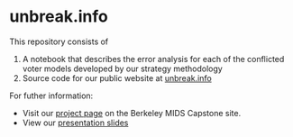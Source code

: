 # unbreak.info

This repository consists of 

1. A notebook that describes the error analysis for each of the conflicted voter models developed by our strategy methodology
2. Source code for our public website at [unbreak.info](https://unbreak.info)

For futher information:

* Visit our [project page](https://www.ischool.berkeley.edu/projects/2020/communication-unbreakdown) on the Berkeley MIDS Capstone site.
* View our [presentation slides](https://docs.google.com/presentation/d/10GY2oQuRy537NjIFb9rUwPwEqumwCQQxOXrOmN3gWjQ/edit?usp=sharing)
